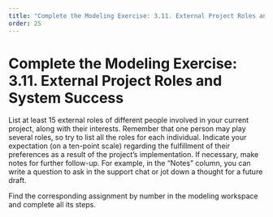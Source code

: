 ```yaml
---
title: "Complete the Modeling Exercise: 3.11. External Project Roles and System Success"
order: 25
---
```


# Complete the Modeling Exercise: 3.11. External Project Roles and System Success

List at least 15 external roles of different people involved in your current project, along with their interests. Remember that one person may play several roles, so try to list all the roles for each individual. Indicate your expectation (on a ten-point scale) regarding the fulfillment of their preferences as a result of the project’s implementation. If necessary, make notes for further follow-up. For example, in the “Notes” column, you can write a question to ask in the support chat or jot down a thought for a future draft.

Find the corresponding assignment by number in the modeling workspace and complete all its steps.